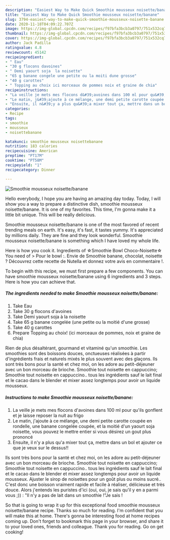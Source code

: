```yaml
---
description: "Easiest Way to Make Quick Smoothie mousseux noisette/banane"
title: "Easiest Way to Make Quick Smoothie mousseux noisette/banane"
slug: 3794-easiest-way-to-make-quick-smoothie-mousseux-noisette-banane
date: 2020-11-18T04:09:22.707Z
image: https://img-global.cpcdn.com/recipes/f97bfa3bcb3a0797/751x532cq70/smoothie-mousseux-noisettebanane-photo-principale-de-la-recette.jpg
thumbnail: https://img-global.cpcdn.com/recipes/f97bfa3bcb3a0797/751x532cq70/smoothie-mousseux-noisettebanane-photo-principale-de-la-recette.jpg
cover: https://img-global.cpcdn.com/recipes/f97bfa3bcb3a0797/751x532cq70/smoothie-mousseux-noisettebanane-photo-principale-de-la-recette.jpg
author: Jack Padilla
ratingvalue: 4.8
reviewcount: 45142
recipeingredient:
- " Eau"
- "30 g flocons davoines"
- " Demi yaourt soja  la noisette"
- "65 g banane congele une petite ou la moiti dune grosse"
- "40 g carottes"
- " Topping au choix ici morceaux de pommes noix et graine de chia"
recipeinstructions:
- "La veille je mets mes flocons d&#39;avoines dans 100 ml pour qu&#39;ils gonflent et je laisse reposer la nuit au frigo"
- "Le matin, j&#39;ajoute à ce mélange, une demi petite carotte coupée en rondelle, une banane congelée coupée, et la moitié d&#39;un yaourt soja noisette, vous pouvez le mettre entier si vous désirez un gout plus prononcé"
- "Ensuite, il n&#39;y a plus qu&#39;a mixer tout ça, mettre dans un bol et ajouter ce que je veux sur le dessus!!"
categories:
- Recipe
tags:
- smoothie
- mousseux
- noisettebanane

katakunci: smoothie mousseux noisettebanane 
nutrition: 183 calories
recipecuisine: American
preptime: "PT17M"
cooktime: "PT58M"
recipeyield: "1"
recipecategory: Dinner

---
```



![Smoothie mousseux noisette/banane](https://img-global.cpcdn.com/recipes/f97bfa3bcb3a0797/751x532cq70/smoothie-mousseux-noisettebanane-photo-principale-de-la-recette.jpg)

Hello everybody, I hope you are having an amazing day today. Today, I will show you a way to prepare a distinctive dish, smoothie mousseux noisette/banane. It is one of my favorites. This time, I'm gonna make it a little bit unique. This will be really delicious.

Smoothie mousseux noisette/banane is one of the most favored of recent trending meals on earth. It's easy, it's fast, it tastes yummy. It's appreciated by millions daily. They are fine and they look wonderful. Smoothie mousseux noisette/banane is something which I have loved my whole life.

Here is how you cook it. Ingredients of ☆Smoothie Bowl Choco-Noisette☆ You need of &gt; Pour le bowl :. Envie de Smoothie banane, chocolat, noisette ? Découvrez cette recette de Nutella et donnez votre avis en commentaire !.


To begin with this recipe, we must first prepare a few components. You can have smoothie mousseux noisette/banane using 6 ingredients and 3 steps. Here is how you can achieve that.

<!--inarticleads1-->

##### The ingredients needed to make Smoothie mousseux noisette/banane:

1. Take  Eau
1. Take 30 g flocons d&#39;avoines
1. Take  Demi yaourt soja à la noisette
1. Take 65 g banane congelée (une petite ou la moitié d&#39;une grosse)
1. Take 40 g carottes
1. Prepare  Topping au choix! (ici morceaux de pommes, noix et graine de chia)


Rien de plus désaltérant, gourmand et vitaminé qu&#39;un smoothie. Les smoothies sont des boissons douces, onctueuses réalisées à partir d&#39;ingrédients frais et naturels mixés le plus souvent avec des glaçons. Ils sont très bons pour la santé et chez moi, on les adore au petit-déjeuner avec un bon morceau de brioche. Smoothie tout noisette en cappuccino; Smoothie tout noisette en cappuccino.. tous les ingrédients sauf le lait final et le cacao dans le blender et mixer assez longtemps pour avoir un liquide mousseux. 

<!--inarticleads2-->

##### Instructions to make Smoothie mousseux noisette/banane:

1. La veille je mets mes flocons d&#39;avoines dans 100 ml pour qu&#39;ils gonflent et je laisse reposer la nuit au frigo
1. Le matin, j&#39;ajoute à ce mélange, une demi petite carotte coupée en rondelle, une banane congelée coupée, et la moitié d&#39;un yaourt soja noisette, vous pouvez le mettre entier si vous désirez un gout plus prononcé
1. Ensuite, il n&#39;y a plus qu&#39;a mixer tout ça, mettre dans un bol et ajouter ce que je veux sur le dessus!!


Ils sont très bons pour la santé et chez moi, on les adore au petit-déjeuner avec un bon morceau de brioche. Smoothie tout noisette en cappuccino; Smoothie tout noisette en cappuccino.. tous les ingrédients sauf le lait final et le cacao dans le blender et mixer assez longtemps pour avoir un liquide mousseux. Ajuster le sirop de noisettes pour un goût plus ou moins sucré.. C&#39;est donc une boisson vraiment rapide et facile à réaliser, délicieuse et très douce. Alors j&#39;entends les puristes d&#39;ici (oui, oui, je sais qu&#39;il y en a parmi vous ;)) : &#34;Il n&#39;y a pas de lait dans un smoothie !&#34;Je sais ! 

So that is going to wrap it up for this exceptional food smoothie mousseux noisette/banane recipe. Thanks so much for reading. I'm confident that you will make this at home. There's gonna be interesting food at home recipes coming up. Don't forget to bookmark this page in your browser, and share it to your loved ones, friends and colleague. Thank you for reading. Go on get cooking!
